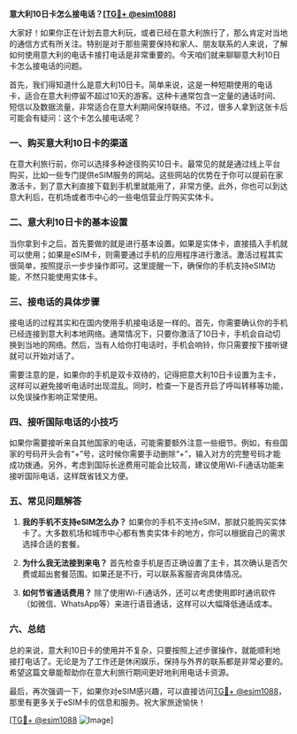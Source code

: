 **意大利10日卡怎么接电话？[[TG💪+ @esim1088](https://t.me/s/esim1088)]**

大家好！如果你正在计划去意大利玩，或者已经在意大利旅行了，那么肯定对当地的通信方式有所关注。特别是对于那些需要保持和家人、朋友联系的人来说，了解如何使用意大利的电话卡接打电话是非常重要的。今天咱们就来聊聊意大利10日卡怎么接电话的问题。

首先，我们得知道什么是意大利10日卡。简单来说，这是一种短期使用的电话卡，适合在意大利停留不超过10天的游客。这种卡通常包含一定量的通话时间、短信以及数据流量，非常适合在意大利期间保持联络。不过，很多人拿到这张卡后可能会有疑问：这个卡怎么接电话呢？

### 一、购买意大利10日卡的渠道

在意大利旅行前，你可以选择多种途径购买10日卡。最常见的就是通过线上平台购买，比如一些专门提供eSIM服务的网站。这些网站的优势在于你可以提前在家激活卡，到了意大利直接下载到手机里就能用了，非常方便。此外，你也可以到达意大利后，在机场或者市中心的一些电信营业厅购买实体卡。

### 二、意大利10日卡的基本设置

当你拿到卡之后，首先要做的就是进行基本设置。如果是实体卡，直接插入手机就可以使用；如果是eSIM卡，则需要通过手机的应用程序进行激活。激活过程其实很简单，按照提示一步步操作即可。这里提醒一下，确保你的手机支持eSIM功能，不然只能使用实体卡。

### 三、接电话的具体步骤

接电话的过程其实和在国内使用手机接电话是一样的。首先，你需要确认你的手机已经连接到意大利本地网络。通常情况下，只要你激活了10日卡，手机会自动切换到当地的网络。然后，当有人给你打电话时，手机会响铃，你只需要按下接听键就可以开始对话了。

需要注意的是，如果你的手机是双卡双待的，记得把意大利10日卡设置为主卡，这样可以避免接听电话时出现混乱。同时，检查一下是否开启了呼叫转移等功能，以免误操作影响正常使用。

### 四、接听国际电话的小技巧

如果你需要接听来自其他国家的电话，可能需要额外注意一些细节。例如，有些国家的号码开头会有“+”号，这时候你需要手动删除“+”，输入对方的完整号码才能成功拨通。另外，考虑到国际长途费用可能会比较高，建议使用Wi-Fi通话功能来接听国际电话，这样既省钱又方便。

### 五、常见问题解答

1. **我的手机不支持eSIM怎么办？**
   如果你的手机不支持eSIM，那就只能购买实体卡了。大多数机场和城市中心都有售卖实体卡的地方，你可以根据自己的需求选择合适的套餐。

2. **为什么我无法接到来电？**
   首先检查手机是否正确设置了主卡，其次确认是否欠费或超出套餐范围。如果还是不行，可以联系客服咨询具体情况。

3. **如何节省通话费用？**
   除了使用Wi-Fi通话外，还可以考虑使用即时通讯软件（如微信、WhatsApp等）来进行语音通话，这样可以大幅降低通话成本。

### 六、总结

总的来说，意大利10日卡的使用并不复杂，只要按照上述步骤操作，就能顺利地接打电话了。无论是为了工作还是休闲娱乐，保持与外界的联系都是非常必要的。希望这篇文章能帮助你在意大利旅行期间更好地利用电话卡资源。

最后，再次强调一下，如果你对eSIM感兴趣，可以直接访问[TG💪+ @esim1088](https://t.me/s/esim1088)，那里有更多关于eSIM卡的信息和服务。祝大家旅途愉快！

[[TG💪+ @esim1088](https://t.me/s/esim1088) ![Image](https://i.postimg.cc/4NQfJmqS/Snipaste-2025-05-13-00-14-12.png)]